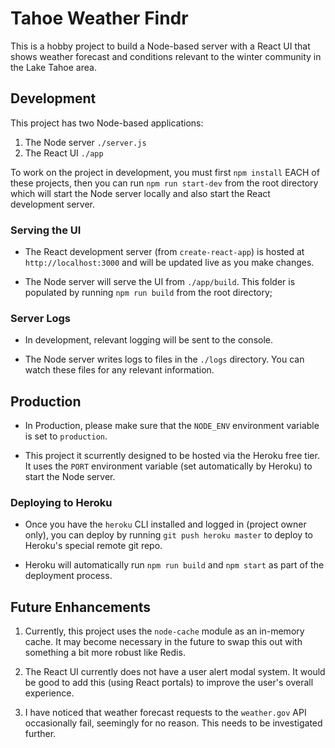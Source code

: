 # Tahoe Weather Findr

This is a hobby project to build a Node-based server with a React UI that shows weather forecast and conditions relevant to the winter community in the Lake Tahoe area.


## Development

This project has two Node-based applications:

1. The Node server `./server.js`
2. The React UI `./app`

To work on the project in development, you must first `npm install` EACH of these projects, then you can run `npm run start-dev` from the root directory which will start the Node server locally and also start the React development server.


### Serving the UI

* The React development server (from `create-react-app`) is hosted at `http://localhost:3000` and will be updated live as you make changes.

* The Node server will serve the UI from `./app/build`. This folder is populated by running `npm run build` from the root directory;


### Server Logs

* In development, relevant logging will be sent to the console.

* The Node server writes logs to files in the `./logs` directory. You can watch these files for any relevant information.


## Production

* In Production, please make sure that the `NODE_ENV` environment variable is set to `production`.

* This project it scurrently designed to be hosted via the Heroku free tier. It uses the `PORT` environment variable (set automatically by Heroku) to start the Node server.


### Deploying to Heroku

* Once you have the `heroku` CLI installed and logged in (project owner only), you can deploy by running `git push heroku master` to deploy to Heroku's special remote git repo.

* Heroku will automatically run `npm run build` and `npm start` as part of the deployment process.


## Future Enhancements

1. Currently, this project uses the `node-cache` module as an in-memory cache. It may become necessary in the future to swap this out with something a bit more robust like Redis.

2. The React UI currently does not have a user alert modal system. It would be good to add this (using React portals) to improve the user's overall experience.

3. I have noticed that weather forecast requests to the `weather.gov` API occasionally fail, seemingly for no reason. This needs to be investigated further.

